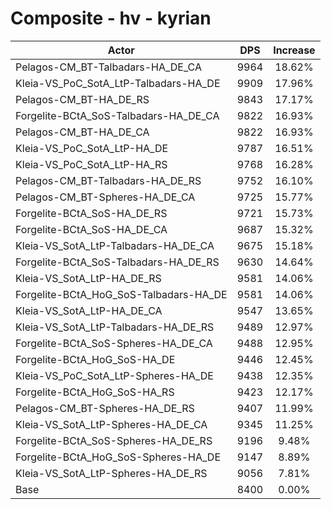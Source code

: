 # Composite - hv - kyrian
| Actor | DPS | Increase |
|---|:---:|:---:|
|Pelagos-CM_BT-Talbadars-HA_DE_CA|9964|18.62%|
|Kleia-VS_PoC_SotA_LtP-Talbadars-HA_DE|9909|17.96%|
|Pelagos-CM_BT-HA_DE_RS|9843|17.17%|
|Forgelite-BCtA_SoS-Talbadars-HA_DE_CA|9822|16.93%|
|Pelagos-CM_BT-HA_DE_CA|9822|16.93%|
|Kleia-VS_PoC_SotA_LtP-HA_DE|9787|16.51%|
|Kleia-VS_PoC_SotA_LtP-HA_RS|9768|16.28%|
|Pelagos-CM_BT-Talbadars-HA_DE_RS|9752|16.10%|
|Pelagos-CM_BT-Spheres-HA_DE_CA|9725|15.77%|
|Forgelite-BCtA_SoS-HA_DE_RS|9721|15.73%|
|Forgelite-BCtA_SoS-HA_DE_CA|9687|15.32%|
|Kleia-VS_SotA_LtP-Talbadars-HA_DE_CA|9675|15.18%|
|Forgelite-BCtA_SoS-Talbadars-HA_DE_RS|9630|14.64%|
|Kleia-VS_SotA_LtP-HA_DE_RS|9581|14.06%|
|Forgelite-BCtA_HoG_SoS-Talbadars-HA_DE|9581|14.06%|
|Kleia-VS_SotA_LtP-HA_DE_CA|9547|13.65%|
|Kleia-VS_SotA_LtP-Talbadars-HA_DE_RS|9489|12.97%|
|Forgelite-BCtA_SoS-Spheres-HA_DE_CA|9488|12.95%|
|Forgelite-BCtA_HoG_SoS-HA_DE|9446|12.45%|
|Kleia-VS_PoC_SotA_LtP-Spheres-HA_DE|9438|12.35%|
|Forgelite-BCtA_HoG_SoS-HA_RS|9423|12.17%|
|Pelagos-CM_BT-Spheres-HA_DE_RS|9407|11.99%|
|Kleia-VS_SotA_LtP-Spheres-HA_DE_CA|9345|11.25%|
|Forgelite-BCtA_SoS-Spheres-HA_DE_RS|9196|9.48%|
|Forgelite-BCtA_HoG_SoS-Spheres-HA_DE|9147|8.89%|
|Kleia-VS_SotA_LtP-Spheres-HA_DE_RS|9056|7.81%|
|Base|8400|0.00%|
